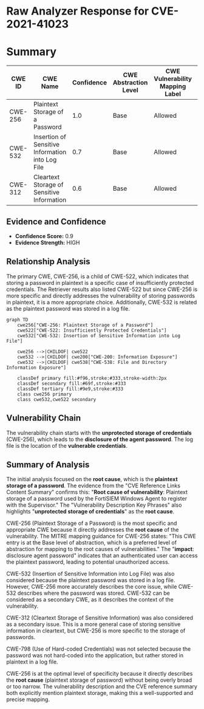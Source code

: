 # Raw Analyzer Response for CVE-2021-41023

# Summary
| CWE ID | CWE Name | Confidence | CWE Abstraction Level | CWE Vulnerability Mapping Label | CWE-Vulnerability Mapping Notes |
|---|---|---|---|---|---|
| CWE-256 | Plaintext Storage of a Password | 1.0 | Base | Allowed | Primary CWE |
| CWE-532 | Insertion of Sensitive Information into Log File | 0.7 | Base | Allowed | Secondary Candidate |
| CWE-312 | Cleartext Storage of Sensitive Information | 0.6 | Base | Allowed | Secondary Candidate |

## Evidence and Confidence

*   **Confidence Score:** 0.9
*   **Evidence Strength:** HIGH

## Relationship Analysis
The primary CWE, CWE-256, is a child of CWE-522, which indicates that storing a password in plaintext is a specific case of insufficiently protected credentials. The Retriever results also listed CWE-522 but since CWE-256 is more specific and directly addresses the vulnerability of storing passwords in plaintext, it is a more appropriate choice. Additionally, CWE-532 is related as the plaintext password was stored in a log file.

```mermaid
graph TD
    cwe256["CWE-256: Plaintext Storage of a Password"]
    cwe522["CWE-522: Insufficiently Protected Credentials"]
    cwe532["CWE-532: Insertion of Sensitive Information into Log File"]

    cwe256 -->|CHILDOF| cwe522
    cwe532 -->|CHILDOF| cwe200["CWE-200: Information Exposure"]
    cwe532 -->|CHILDOF| cwe538["CWE-538: File and Directory Information Exposure"]

    classDef primary fill:#f96,stroke:#333,stroke-width:2px
    classDef secondary fill:#69f,stroke:#333
    classDef tertiary fill:#9e9,stroke:#333
    class cwe256 primary
    class cwe532,cwe522 secondary
```

## Vulnerability Chain
The vulnerability chain starts with the **unprotected storage of credentials** (CWE-256), which leads to the **disclosure of the agent password**. The log file is the location of the **vulnerable credentials**.

## Summary of Analysis
The initial analysis focused on the **root cause**, which is the **plaintext storage of a password**. The evidence from the "CVE Reference Links Content Summary" confirms this: "**Root cause of vulnerability**: Plaintext storage of a password used by the FortiSIEM Windows Agent to register with the Supervisor." The "Vulnerability Description Key Phrases" also highlights "**unprotected storage of credentials**" as the **root cause**.

CWE-256 (Plaintext Storage of a Password) is the most specific and appropriate CWE because it directly addresses the **root cause** of the vulnerability. The MITRE mapping guidance for CWE-256 states: "This CWE entry is at the Base level of abstraction, which is a preferred level of abstraction for mapping to the root causes of vulnerabilities." The "**impact**: disclosure agent password" indicates that an authenticated user can access the plaintext password, leading to potential unauthorized access.

CWE-532 (Insertion of Sensitive Information into Log File) was also considered because the plaintext password was stored in a log file. However, CWE-256 more accurately describes the core issue, while CWE-532 describes where the password was stored. CWE-532 can be considered as a secondary CWE, as it describes the context of the vulnerability.

CWE-312 (Cleartext Storage of Sensitive Information) was also considered as a secondary issue. This is a more general case of storing sensitive information in cleartext, but CWE-256 is more specific to the storage of passwords.

CWE-798 (Use of Hard-coded Credentials) was not selected because the password was not hard-coded into the application, but rather stored in plaintext in a log file.

CWE-256 is at the optimal level of specificity because it directly describes the **root cause** (plaintext storage of password) without being overly broad or too narrow. The vulnerability description and the CVE reference summary both explicitly mention plaintext storage, making this a well-supported and precise mapping.